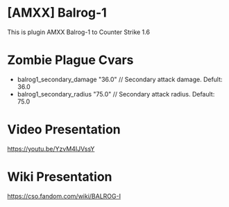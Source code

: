 # [AMXX] Balrog-1
This is plugin AMXX Balrog-1 to Counter Strike 1.6
# Zombie Plague Cvars
* balrog1_secondary_damage "36.0" // Secondary attack damage. Defult: 36.0
* balrog1_secondary_radius "75.0" // Secondary attack radius. Default: 75.0
# Video Presentation
https://youtu.be/YzvM4IJVssY
# Wiki Presentation
https://cso.fandom.com/wiki/BALROG-I
